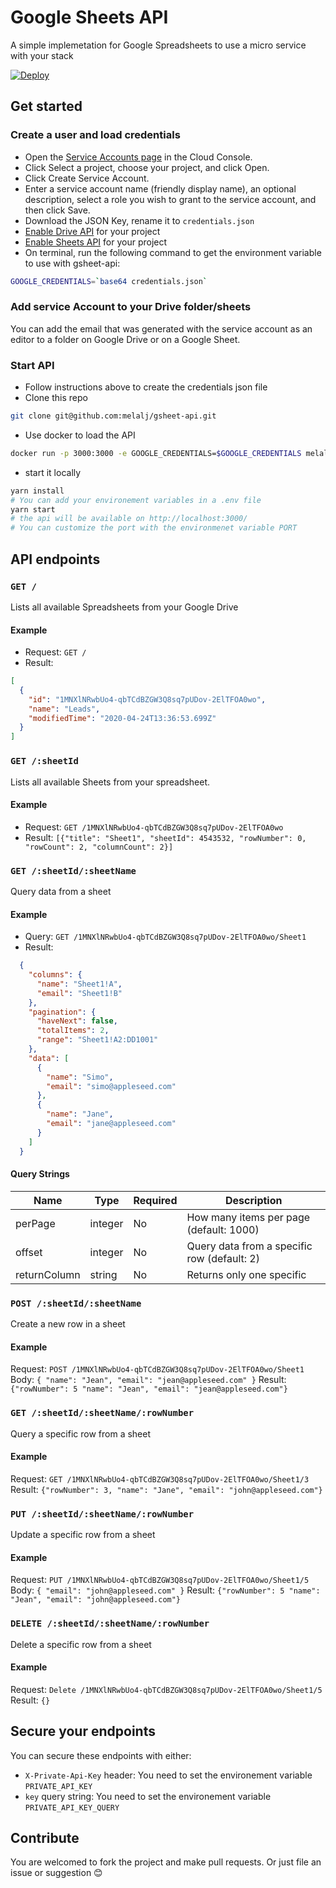# Google Sheets API

A simple implemetation for Google Spreadsheets to use a micro service with your stack

[![Deploy](https://www.herokucdn.com/deploy/button.svg)](https://heroku.com/deploy?template=https://github.com/melalj/gsheet-api)

## Get started

### Create a user and load credentials

- Open the [Service Accounts page](https://console.cloud.google.com/iam-admin/serviceaccounts) in the Cloud Console.
- Click Select a project, choose your project, and click Open.
- Click Create Service Account.
- Enter a service account name (friendly display name), an optional description, select a role you wish to grant to the service account, and then click Save.
- Download the JSON Key, rename it to `credentials.json`
- [Enable Drive API](https://console.developers.google.com/apis/api/drive.googleapis.com/overview) for your project
- [Enable Sheets API](https://console.developers.google.com/apis/api/sheets.googleapis.com/overview) for your project
- On terminal, run the following command to get the environment variable to use with gsheet-api:

```sh
GOOGLE_CREDENTIALS=`base64 credentials.json`
```

### Add service Account to your Drive folder/sheets

You can add the email that was generated with the service account as an editor to a folder on Google Drive or on a Google Sheet.

### Start API

- Follow instructions above to create the credentials json file
- Clone this repo

```sh
git clone git@github.com:melalj/gsheet-api.git
```

- Use docker to load the API

```sh
docker run -p 3000:3000 -e GOOGLE_CREDENTIALS=$GOOGLE_CREDENTIALS melalj/gsheet-api
```

- start it locally

```sh
yarn install
# You can add your environement variables in a .env file
yarn start
# the api will be available on http://localhost:3000/
# You can customize the port with the environmenet variable PORT
```

## API endpoints

### `GET /`

Lists all available Spreadsheets from your Google Drive

#### Example

- Request: `GET /`
- Result:

```json
[
  {
    "id": "1MNXlNRwbUo4-qbTCdBZGW3Q8sq7pUDov-2ElTFOA0wo",
    "name": "Leads",
    "modifiedTime": "2020-04-24T13:36:53.699Z"
  }
]
```

### `GET /:sheetId`

Lists all available Sheets from your spreadsheet.

#### Example

- Request: `GET /1MNXlNRwbUo4-qbTCdBZGW3Q8sq7pUDov-2ElTFOA0wo`
- Result: `[{"title": "Sheet1", "sheetId": 4543532, "rowNumber": 0, "rowCount": 2, "columnCount": 2}]`

### `GET /:sheetId/:sheetName`

Query data from a sheet

#### Example

- Query: `GET /1MNXlNRwbUo4-qbTCdBZGW3Q8sq7pUDov-2ElTFOA0wo/Sheet1`
- Result:

```json
  {
    "columns": {
      "name": "Sheet1!A",
      "email": "Sheet1!B"
    },
    "pagination": {
      "haveNext": false,
      "totalItems": 2,
      "range": "Sheet1!A2:DD1001"
    },
    "data": [
      {
        "name": "Simo",
        "email": "simo@appleseed.com"
      },
      {
        "name": "Jane",
        "email": "jane@appleseed.com"
      }
    ]
  }
```

#### Query Strings

| Name | Type | Required | Description |
| ----- | ---- | -------- | ----------- |
| perPage | integer | No | How many items per page (default: 1000) |
| offset | integer | No | Query data from a specific row (default: 2) |
| returnColumn | string | No | Returns only one specific |

### `POST /:sheetId/:sheetName`

Create a new row in a sheet

#### Example

Request: `POST /1MNXlNRwbUo4-qbTCdBZGW3Q8sq7pUDov-2ElTFOA0wo/Sheet1`
Body: `{ "name": "Jean", "email": "jean@appleseed.com" }`
Result: `{"rowNumber": 5 "name": "Jean", "email": "jean@appleseed.com"}`

### `GET /:sheetId/:sheetName/:rowNumber`

Query a specific row from a sheet

#### Example

Request: `GET /1MNXlNRwbUo4-qbTCdBZGW3Q8sq7pUDov-2ElTFOA0wo/Sheet1/3`
Result: `{"rowNumber": 3, "name": "Jane", "email": "john@appleseed.com"}`

### `PUT /:sheetId/:sheetName/:rowNumber`

Update a specific row from a sheet

#### Example

Request: `PUT /1MNXlNRwbUo4-qbTCdBZGW3Q8sq7pUDov-2ElTFOA0wo/Sheet1/5`
Body: `{ "email": "john@appleseed.com" }`
Result: `{"rowNumber": 5 "name": "Jean", "email": "john@appleseed.com"}`

### `DELETE /:sheetId/:sheetName/:rowNumber`

Delete a specific row from a sheet

#### Example

Request: `Delete /1MNXlNRwbUo4-qbTCdBZGW3Q8sq7pUDov-2ElTFOA0wo/Sheet1/5`
Result: `{}`

## Secure your endpoints

You can secure these endpoints with either:

- `X-Private-Api-Key` header: You need to set the environement variable `PRIVATE_API_KEY`
- `key` query string: You need to set the environement variable `PRIVATE_API_KEY_QUERY`

## Contribute

You are welcomed to fork the project and make pull requests. Or just file an issue or suggestion 😊
